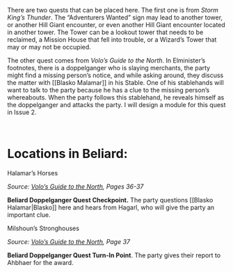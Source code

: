 
There are two quests that can be placed here. The first one is from *Storm King’s Thunder*. The “Adventurers Wanted” sign may lead to another tower, or another Hill Giant encounter, or even another Hill Giant encounter located in another tower. The Tower can be a lookout tower that needs to be reclaimed, a Mission House that fell into trouble, or a Wizard’s Tower that may or may not be occupied.

The other quest comes from *Volo’s Guide to the North*. In Elminister’s footnotes, there is a doppelganger who is slaying merchants, the party might find a missing person’s notice, and while asking around, they discuss the matter with [[Blasko Malamar]] in his Stable. One of his stablehands will want to talk to the party because he has a clue to the missing person’s whereabouts. When the party follows this stablehand, he reveals himself as the doppelganger and attacks the party. I will design a module for this quest in Issue 2.

 

# Locations in Beliard:

Halamar’s Horses

*Source: <u>Volo’s Guide to the North</u>, Pages 36-37*

**Beliard Doppelganger Quest Checkpoint.** The party questions [[Blasko Halamar|Blasko]] here and hears from Hagarl, who will give the party an important clue.

Milshoun’s Stronghouses

*Source: <u>Volo’s Guide to the North</u>, Page 37*

**Beliard Doppelganger Quest Turn-In Point**. The party gives their report to Ahbhaer for the award.

 
